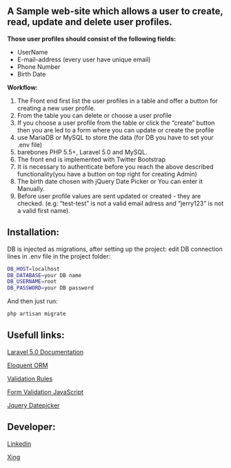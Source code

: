 ## A Sample web-site which allows a user to create, read, update and delete user profiles.

**Those user profiles should consist of the following fields:**
* UserName
* E-mail-address (every user have unique email)
* Phone Number
* Birth Date

**Workflow:**
1. The Front end first list the user profiles in a table and offer a button for creating a new user profile.
2. From the table you can delete or choose a user profile
3. If you choose a user profile from the table or click the “create” button then you are led to a form where you can update or create the profile
4. use MariaDB or MySQL to store the data (for DB you have to set your .env file)
5. barebones PHP 5.5+, Laravel 5.0 and MySQL.
6. The front end is implemented with Twitter Bootstrap
7. It is necessary to authenticate before you reach the above described functionality(you have a button on top right for creating Admin)
8. The birth date chosen with jQuery Date Picker or You can enter it Manually.
9. Before user profile values are sent updated or created - they are checked. (e.g: “test-test” is not a valid email adress and “jerry123” is not a valid first name).


## Installation:

DB is injected as migrations, after setting up the project:
edit DB connection lines in .env file in the project folder:


```bash
DB_HOST=localhost
DB_DATABASE=your DB name
DB_USERNAME=root
DB_PASSWORD=your DB password
```

And then just run:
```bash
php artisan migrate
```

## Usefull links:
[Laravel 5.0 Documentation](https://laravel.com/docs/5.0/installation)

[Eloquent ORM](https://laravel.com/docs/5.0/eloquent)

[Validation Rules](https://laravel.com/docs/5.0/validation)

[Form Validation JavaScript](http://www.formvalidator.net/)

[Jquery Datepicker](https://jqueryui.com/datepicker/)

## Developer:
[Linkedin](https://www.linkedin.com/in/jnawaz)

[Xing](https://www.xing.com/profile/Jawad_Nawaz3)